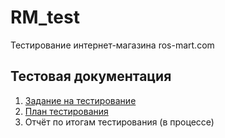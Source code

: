 # RM_test
Тестирование интернет-магазина ros-mart.com

## Тестовая документация
1. [Задание на тестирование](documents/Test-task.md)
1. [План тестирования](documents/Test-plan.md)
1. Отчёт по итогам тестирования (в процессе)
